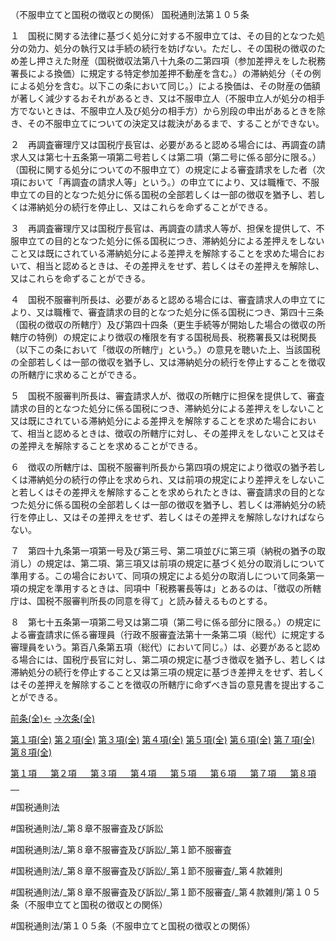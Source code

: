 （不服申立てと国税の徴収との関係）
国税通則法第１０５条

１　国税に関する法律に基づく処分に対する不服申立ては、その目的となつた処分の効力、処分の執行又は手続の続行を妨げない。ただし、その国税の徴収のため差し押さえた財産（国税徴収法第八十九条の二第四項（参加差押えをした税務署長による換価）に規定する特定参加差押不動産を含む。）の滞納処分（その例による処分を含む。以下この条において同じ。）による換価は、その財産の価額が著しく減少するおそれがあるとき、又は不服申立人（不服申立人が処分の相手方でないときは、不服申立人及び処分の相手方）から別段の申出があるときを除き、その不服申立てについての決定又は裁決があるまで、することができない。

２　再調査審理庁又は国税庁長官は、必要があると認める場合には、再調査の請求人又は第七十五条第一項第二号若しくは第二項（第二号に係る部分に限る。）（国税に関する処分についての不服申立て）の規定による審査請求をした者（次項において「再調査の請求人等」という。）の申立てにより、又は職権で、不服申立ての目的となつた処分に係る国税の全部若しくは一部の徴収を猶予し、若しくは滞納処分の続行を停止し、又はこれらを命ずることができる。

３　再調査審理庁又は国税庁長官は、再調査の請求人等が、担保を提供して、不服申立ての目的となつた処分に係る国税につき、滞納処分による差押えをしないこと又は既にされている滞納処分による差押えを解除することを求めた場合において、相当と認めるときは、その差押えをせず、若しくはその差押えを解除し、又はこれらを命ずることができる。

４　国税不服審判所長は、必要があると認める場合には、審査請求人の申立てにより、又は職権で、審査請求の目的となつた処分に係る国税につき、第四十三条（国税の徴収の所轄庁）及び第四十四条（更生手続等が開始した場合の徴収の所轄庁の特例）の規定により徴収の権限を有する国税局長、税務署長又は税関長（以下この条において「徴収の所轄庁」という。）の意見を聴いた上、当該国税の全部若しくは一部の徴収を猶予し、又は滞納処分の続行を停止することを徴収の所轄庁に求めることができる。

５　国税不服審判所長は、審査請求人が、徴収の所轄庁に担保を提供して、審査請求の目的となつた処分に係る国税につき、滞納処分による差押えをしないこと又は既にされている滞納処分による差押えを解除することを求めた場合において、相当と認めるときは、徴収の所轄庁に対し、その差押えをしないこと又はその差押えを解除することを求めることができる。

６　徴収の所轄庁は、国税不服審判所長から第四項の規定により徴収の猶予若しくは滞納処分の続行の停止を求められ、又は前項の規定により差押えをしないこと若しくはその差押えを解除することを求められたときは、審査請求の目的となつた処分に係る国税の全部若しくは一部の徴収を猶予し、若しくは滞納処分の続行を停止し、又はその差押えをせず、若しくはその差押えを解除しなければならない。

７　第四十九条第一項第一号及び第三号、第二項並びに第三項（納税の猶予の取消し）の規定は、第二項、第三項又は前項の規定に基づく処分の取消しについて準用する。この場合において、同項の規定による処分の取消しについて同条第一項の規定を準用するときは、同項中「税務署長等は」とあるのは、「徴収の所轄庁は、国税不服審判所長の同意を得て」と読み替えるものとする。

８　第七十五条第一項第二号又は第二項（第二号に係る部分に限る。）の規定による審査請求に係る審理員（行政不服審査法第十一条第二項（総代）に規定する審理員をいう。第百八条第五項（総代）において同じ。）は、必要があると認める場合には、国税庁長官に対し、第二項の規定に基づき徴収を猶予し、若しくは滞納処分の続行を停止すること又は第三項の規定に基づき差押えをせず、若しくはその差押えを解除することを徴収の所轄庁に命ずべき旨の意見書を提出することができる。

[前条(全)←](国税通則法＿＿＿＿＿第１０４条_.md)    [→次条(全)](国税通則法＿＿＿＿＿第１０６条_.md)

[第１項(全)](国税通則法＿＿＿＿＿第１０５条第１項_.md)  [第２項(全)](国税通則法＿＿＿＿＿第１０５条第２項_.md)  [第３項(全)](国税通則法＿＿＿＿＿第１０５条第３項_.md)  [第４項(全)](国税通則法＿＿＿＿＿第１０５条第４項_.md)  [第５項(全)](国税通則法＿＿＿＿＿第１０５条第５項_.md)  [第６項(全)](国税通則法＿＿＿＿＿第１０５条第６項_.md)  [第７項(全)](国税通則法＿＿＿＿＿第１０５条第７項_.md)  [第８項(全)](国税通則法＿＿＿＿＿第１０５条第８項_.md)  

[第１項 　 ](国税通則法＿＿＿＿＿第１０５条第１項.md)  [第２項 　 ](国税通則法＿＿＿＿＿第１０５条第２項.md)  [第３項 　 ](国税通則法＿＿＿＿＿第１０５条第３項.md)  [第４項 　 ](国税通則法＿＿＿＿＿第１０５条第４項.md)  [第５項 　 ](国税通則法＿＿＿＿＿第１０５条第５項.md)  [第６項 　 ](国税通則法＿＿＿＿＿第１０５条第６項.md)  [第７項 　 ](国税通則法＿＿＿＿＿第１０５条第７項.md)  [第８項 　 ](国税通則法＿＿＿＿＿第１０５条第８項.md)  

#国税通則法

#国税通則法/_第８章不服審査及び訴訟

#国税通則法/_第８章不服審査及び訴訟/_第１節不服審査

#国税通則法/_第８章不服審査及び訴訟/_第１節不服審査/_第４款雑則

#国税通則法/_第８章不服審査及び訴訟/_第１節不服審査/_第４款雑則/第１０５条（不服申立てと国税の徴収との関係）

#国税通則法/第１０５条（不服申立てと国税の徴収との関係）

